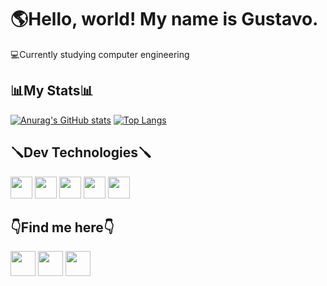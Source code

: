 <h1>🌎Hello, world! My name is Gustavo.</h1>

💻Currently studying computer engineering

<h2>📊My Stats📊</h2>

[![Anurag's GitHub stats](https://github-readme-stats.vercel.app/api?username=Gustalex&theme=highcontrast)](https://github.com/anuraghazra/github-readme-stats)
[![Top Langs](https://github-readme-stats.vercel.app/api/top-langs/?username=Gustalex&theme=highcontrast)](https://github.com/anuraghazra/github-readme-stats)

<h2>🪛Dev Technologies🪛</h2>
<div>
  <a><img height="35" src="https://img.shields.io/badge/Git-F05032?style=for-the-badge&logo=git&logoColor=white"></a>
  <a><img height="35" src="https://img.shields.io/badge/VS_Code-0078D4?style=for-the-badge&logo=visual%20studio%20code&logoColor=white"></a>
  <a><img height="35" src="https://img.shields.io/badge/C-00599C?style=for-the-badge&logo=c&logoColor=white"></a>
  <a><img height="35" src="https://img.shields.io/badge/C%23-239120?style=for-the-badge&logo=c-sharp&logoColor=white"></a>
  <a><img height="35" src="https://img.shields.io/badge/Python-3776AB?style=for-the-badge&logo=python&logoColor=white"></a>
</div>

<h2>👇Find me here👇 </h2>
<a href="mailto:alexandregustavo00@gmail.com"><img height="40" src="https://img.shields.io/badge/Gmail-D14836?style=for-the-badge&logo=gmail&logoColor=white"></a>
<a href="https://www.instagram.com/gstv_alex/" target = "_blank" rel="noopener noreferrer"><img  height="40" src="https://img.shields.io/badge/Instagram-E4405F?style=for-the-badge&logo=instagram&logoColor=white"></a>
<a href="https://contate.me/gustalex"  target ="_blank" rel="noopener noreferrer"><img  height="40" src="https://img.shields.io/badge/WhatsApp-25D366?style=for-the-badge&logo=whatsapp&logoColor=white"></a>
